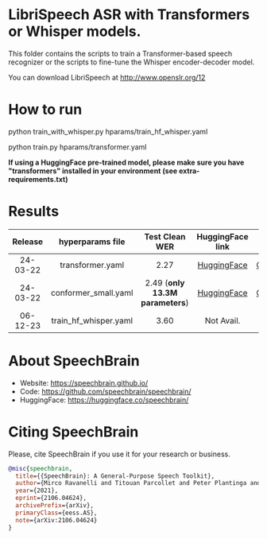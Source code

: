 # LibriSpeech ASR with Transformers or Whisper models.
This folder contains the scripts to train a Transformer-based speech recognizer or the scripts to fine-tune the Whisper encoder-decoder model.

You can download LibriSpeech at http://www.openslr.org/12

# How to run
python train_with_whisper.py hparams/train_hf_whisper.yaml

python train.py hparams/transformer.yaml

**If using a HuggingFace pre-trained model, please make sure you have "transformers"
installed in your environment (see extra-requirements.txt)**
# Results

| Release | hyperparams file | Test Clean WER | HuggingFace link | Model link | GPUs |
|:-------------:|:---------------------------:| :-----:| :-----:| :-----:| :--------:|
| 24-03-22 | transformer.yaml | 2.27 | [HuggingFace](https://huggingface.co/speechbrain/asr-transformer-transformerlm-librispeech) | [GoogleDrive](https://drive.google.com/drive/folders/1Nv1OLbHLqVeShyZ8LY9gjhYGE1DBFzFf?usp=sharing) | 4xV100 32GB |
| 24-03-22 | conformer_small.yaml | 2.49 (**only 13.3M parameters**) | [HuggingFace](https://huggingface.co/speechbrain/asr-conformersmall-transformerlm-librispeech) | [GoogleDrive](https://drive.google.com/drive/folders/1I4qntoodHCcj1JNbDrfwFHYcLyu1S5-l?usp=sharing) | 1xV100 32GB |
| 06-12-23 | train_hf_whisper.yaml | 3.60 | Not Avail. | Not Avail. | 1xA100 40GB |

# **About SpeechBrain**
- Website: https://speechbrain.github.io/
- Code: https://github.com/speechbrain/speechbrain/
- HuggingFace: https://huggingface.co/speechbrain/


# **Citing SpeechBrain**
Please, cite SpeechBrain if you use it for your research or business.

```bibtex
@misc{speechbrain,
  title={{SpeechBrain}: A General-Purpose Speech Toolkit},
  author={Mirco Ravanelli and Titouan Parcollet and Peter Plantinga and Aku Rouhe and Samuele Cornell and Loren Lugosch and Cem Subakan and Nauman Dawalatabad and Abdelwahab Heba and Jianyuan Zhong and Ju-Chieh Chou and Sung-Lin Yeh and Szu-Wei Fu and Chien-Feng Liao and Elena Rastorgueva and François Grondin and William Aris and Hwidong Na and Yan Gao and Renato De Mori and Yoshua Bengio},
  year={2021},
  eprint={2106.04624},
  archivePrefix={arXiv},
  primaryClass={eess.AS},
  note={arXiv:2106.04624}
}
```
